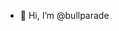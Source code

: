 - 👋 Hi, I’m @bullparade

<!---
bullparade/bullparade is a ✨ special ✨ repository because its `README.md` (this file) appears on your GitHub profile.
You can click the Preview link to take a look at your changes.
--->
